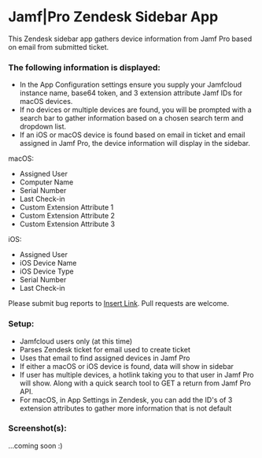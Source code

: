 # Jamf|Pro Zendesk Sidebar App

This Zendesk sidebar app gathers device information from Jamf Pro based on email from submitted ticket.

### The following information is displayed:

* In the App Configuration settings ensure you supply your Jamfcloud instance name, base64 token, and 3 extension attribute Jamf IDs for macOS devices.
* If no devices or multiple devices are found, you will be prompted with a search bar to gather information based on a chosen search term and dropdown list.
* If an iOS or macOS device is found based on email in ticket and email assigned in Jamf Pro, the device information will display in the sidebar.

macOS:
- Assigned User
- Computer Name
- Serial Number
- Last Check-in
- Custom Extension Attribute 1
- Custom Extension Attribute 2
- Custom Extension Attribute 3

iOS:
- Assigned User
- iOS Device Name
- iOS Device Type
- Serial Number
- Last Check-in

Please submit bug reports to [Insert Link](https://github.com/krypted/jamf_zendesk/issues). Pull requests are welcome.

### Setup:

- Jamfcloud users only (at this time)
- Parses Zendesk ticket for email used to create ticket
- Uses that email to find assigned devices in Jamf Pro
- If either a macOS or iOS device is found, data will show in sidebar
- If user has multiple devices, a hotlink taking you to that user in Jamf Pro will show. Along with a quick search tool to GET a return from Jamf Pro API.
- For macOS, in App Settings in Zendesk, you can add the ID's of 3 extension attributes to gather more information that is not default

### Screenshot(s):
...coming soon :)
